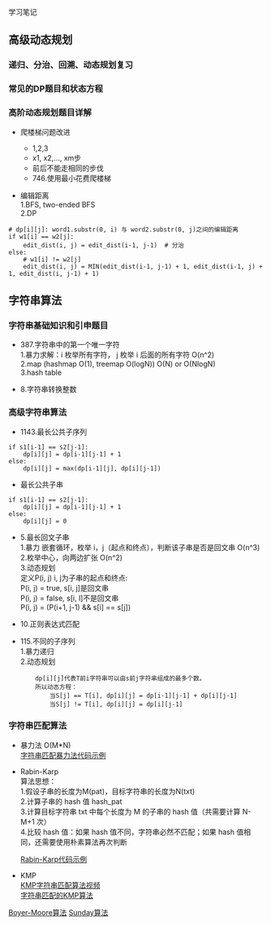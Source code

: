 学习笔记
## 高级动态规划
### 递归、分治、回溯、动态规划复习

### 常见的DP题目和状态方程

### 高阶动态规划题目详解
* 爬楼梯问题改进  
    - 1,2,3  
    - x1, x2,..., xm步  
    - 前后不能走相同的步伐  
    - 746.使用最小花费爬楼梯  

* 编辑距离  
    1.BFS, two-ended BFS  
    2.DP  

```
# dp[i][j]: word1.substr(0, i) 与 word2.substr(0, j)之间的编辑距离
if w1[i] == w2[j]:
    edit_dist(i, j) = edit_dist(i-1, j-1)  # 分治
else:
    # w1[i] != w2[j]
    edit_dist(i, j) = MIN(edit_dist(i-1, j-1) + 1, edit_dist(i-1, j) + 1, edit_dist(i, j-1) + 1)
```

## 字符串算法
### 字符串基础知识和引申题目
* 387.字符串中的第一个唯一字符  
    1.暴力求解：i 枚举所有字符， j 枚举 i 后面的所有字符    O(n^2)  
    2.map (hashmap O(1), treemap O(logN))    O(N) or O(NlogN)  
    3.hash table  

* 8.字符串转换整数  
    



### 高级字符串算法
* 1143.最长公共子序列  
```
if s1[i-1] == s2[j-1]:
    dp[i][j] = dp[i-1][j-1] + 1
else:
    dp[i][j] = max(dp[i-1][j], dp[i][j-1])
```

* 最长公共子串  
```
if s1[i-1] == s2[j-1]:
    dp[i][j] = dp[i-1][j-1] + 1
else:
    dp[i][j] = 0
```

* 5.最长回文子串  
    1.暴力  嵌套循环，枚举 i，j（起点和终点），判断该子串是否是回文串  O(n^3)  
    2.枚举中心，向两边扩张  O(n^2)  
    3.动态规划  
        定义P(i, j) i, j为子串的起点和终点:  
                P(i, j) = true, s[i, j]是回文串  
                P(i, j) = false, s[i, l]不是回文串  
        P(i, j) = (P(i+1, j-1) && s[i] == s[j])  

* 10.正则表达式匹配  

* 115.不同的子序列  
    1.暴力递归  
    2.动态规划  
    ```
        dp[i][j]代表T前i字符串可以由s前j字符串组成的最多个数。
        所以动态方程：
            当S[j] == T[i], dp[i][j] = dp[i-1][j-1] + dp[i][j-1]
            当S[j] != T[i], dp[i][j] = dp[i][j-1]
    ```


### 字符串匹配算法
* 暴力法  O(M*N)  
   [字符串匹配暴力法代码示例](https://shimo.im/docs/8G0aJqNL86wWrPUE)

* Rabin-Karp  
    算法思想：  
        1.假设子串的长度为M(pat)，目标字符串的长度为N(txt)  
        2.计算子串的 hash 值 hash_pat  
        3.计算目标字符串 txt 中每个长度为 M 的子串的 hash 值（共需要计算 N-M+1 次）  
        4.比较 hash 值：如果 hash 值不同，字符串必然不匹配；如果 hash 值相同，还需要使用朴素算法再次判断  

   [Rabin-Karp代码示例](https://shimo.im/docs/1wnsM7eaZ6Ab9j9M)

* KMP  
    [KMP字符串匹配算法视频](https://www.bilibili.com/video/av11866460?from=search&seid=17425875345653862171)  
    [字符串匹配的KMP算法](http://www.ruanyifeng.com/blog/2013/05/Knuth%E2%80%93Morris%E2%80%93Pratt_algorithm.html)


[Boyer-Moore算法](https://www.ruanyifeng.com/blog/2013/05/boyer-moore_string_search_algorithm.html)
[Sunday算法](https://blog.csdn.net/u012505432/article/details/52210975)

